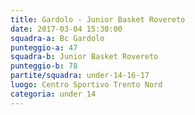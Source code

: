 ```yaml
---
title: Gardolo - Junior Basket Rovereto
date: 2017-03-04 15:30:00
squadra-a: Bc Gardolo
punteggio-a: 47
squadra-b: Junior Basket Rovereto
punteggio-b: 78
partite/squadra: under-14-16-17
luogo: Centro Sportivo Trento Nord
categoria: under 14
---
```

